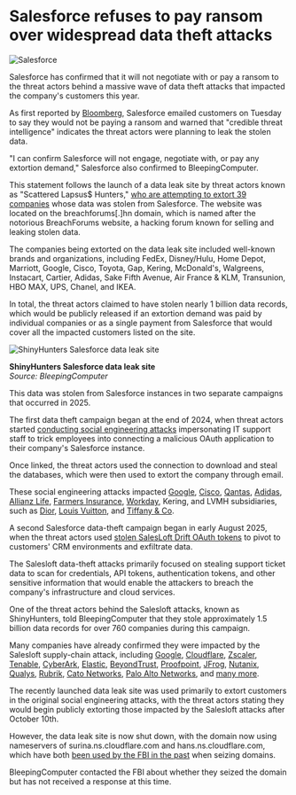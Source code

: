 # Salesforce refuses to pay ransom over widespread data theft attacks

![Salesforce](https://www.bleepstatic.com/content/hl-images/2025/10/07/salesforce-red.jpg)

Salesforce has confirmed that it will not negotiate with or pay a ransom to the threat actors behind a massive wave of data theft attacks that impacted the company's customers this year.

As first reported by [Bloomberg](https://www.bloomberg.com/news/articles/2025-10-07/salesforce-tells-clients-it-won-t-pay-hackers-for-data-extortion), Salesforce emailed customers on Tuesday to say they would not be paying a ransom and warned that "credible threat intelligence" indicates the threat actors were planning to leak the stolen data.

"I can confirm Salesforce will not engage, negotiate with, or pay any extortion demand," Salesforce also confirmed to BleepingComputer.

This statement follows the launch of a data leak site by threat actors known as "Scattered Lapsus$ Hunters," [who are attempting to extort 39 companies](https://www.bleepingcomputer.com/news/security/shinyhunters-starts-leaking-data-stolen-in-salesforce-attacks/) whose data was stolen from Salesforce. The website was located on the breachforums\[.\]hn domain, which is named after the notorious BreachForums website, a hacking forum known for selling and leaking stolen data.

The companies being extorted on the data leak site included well-known brands and organizations, including FedEx, Disney/Hulu, Home Depot, Marriott, Google, Cisco, Toyota, Gap, Kering, McDonald's, Walgreens, Instacart, Cartier, Adidas, Sake Fifth Avenue, Air France & KLM, Transunion, HBO MAX, UPS, Chanel, and IKEA.

In total, the threat actors claimed to have stolen nearly 1 billion data records, which would be publicly released if an extortion demand was paid by individual companies or as a single payment from Salesforce that would cover all the impacted customers listed on the site.

![ShinyHunters Salesforce data leak site](https://www.bleepstatic.com/images/news/u/1109292/2025/ShinyHunters_Salesforce_leaks.png)

**ShinyHunters Salesforce data leak site**  
_Source: BleepingComputer_

This data was stolen from Salesforce instances in two separate campaigns that occurred in 2025.

The first data theft campaign began at the end of 2024, when threat actors started [conducting social engineering attacks](https://www.bleepingcomputer.com/news/security/shinyhunters-behind-salesforce-data-theft-attacks-at-qantas-allianz-life-and-lvmh/) impersonating IT support staff to trick employees into connecting a malicious OAuth application to their company's Salesforce instance.

Once linked, the threat actors used the connection to download and steal the databases, which were then used to extort the company through email.

These social engineering attacks impacted [Google](http://ogle-suffers-data-breach-in-ongoing-salesforce-data-theft-attacks/), [Cisco](https://www.bleepingcomputer.com/news/security/cisco-discloses-data-breach-impacting-ciscocom-user-accounts/), [Qantas](https://www.bleepingcomputer.com/news/security/qantas-confirms-data-breach-impacts-57-million-customers/), [Adidas](https://www.bleepingcomputer.com/news/security/adidas-warns-of-data-breach-after-customer-service-provider-hack/), [Allianz Life](https://www.bleepingcomputer.com/news/security/allianz-life-confirms-data-breach-impacts-majority-of-14-million-customers/), [Farmers Insurance](https://www.bleepingcomputer.com/news/security/farmers-insurance-data-breach-impacts-11m-people-after-salesforce-attack/), [Workday](https://www.bleepingcomputer.com/news/security/hr-giant-workday-discloses-data-breach-amid-salesforce-attacks/), Kering, and LVMH subsidiaries, such as [Dior](https://www.bleepingcomputer.com/news/security/fashion-giant-dior-discloses-cyberattack-warns-of-data-breach/), [Louis Vuitton](https://www.bleepingcomputer.com/news/security/louis-vuitton-says-regional-data-breaches-tied-to-same-cyberattack/), and [Tiffany & Co](https://www.chosun.com/english/industry-en/2025/05/26/ORM5MULB7NEM7EBUFVXHVLSB4A/).

A second Salesforce data-theft campaign began in early August 2025, when the threat actors used [stolen SalesLoft Drift OAuth tokens](https://www.bleepingcomputer.com/news/security/salesloft-breached-to-steal-oauth-tokens-for-salesforce-data-theft-attacks/) to pivot to customers' CRM environments and exfiltrate data.

The Salesloft data-theft attacks primarily focused on stealing support ticket data to scan for credentials, API tokens, authentication tokens, and other sensitive information that would enable the attackers to breach the company's infrastructure and cloud services.

One of the threat actors behind the Salesloft attacks, known as ShinyHunters, told BleepingComputer that they stole approximately 1.5 billion data records for over 760 companies during this campaign.

Many companies have already confirmed they were impacted by the Salesloft supply-chain attack, including [Google](https://www.bleepingcomputer.com/news/security/google-warns-salesloft-breach-impacted-some-workspace-accounts/), [Cloudflare](https://www.bleepingcomputer.com/news/security/cloudflare-hit-by-data-breach-in-salesloft-drift-supply-chain-attack/), [Zscaler](https://www.bleepingcomputer.com/news/security/zscaler-data-breach-exposes-customer-info-after-salesloft-drift-compromise/), [Tenable](https://www.tenable.com/blog/tenable-response-to-salesforce-and-salesloft-drift-incident), [CyberArk](https://www.cyberark.com/resources/blog/salesloft-drift-incident-overview-and-cyberarks-response), [Elastic](https://www.elastic.co/blog/elastic-update-salesloft-drift-security-incident), [BeyondTrust](https://www.beyondtrust.com/trust-center/security-advisories/salesforce-salesloft-drift-security-incident), [Proofpoint](https://www.proofpoint.com/us/blog/corporate-news/salesloft-drift-supply-chain-incident-response), [JFrog](https://jfrog.com/help/r/salesforce-data-incident-identified-linked-to-third-party-salesloft-drift/salesforce-data-incident-identified-linked-to-third-party-salesloft-drift), [Nutanix](https://www.nutanix.com/blog/third-party-salesloft-drift-application-incident-response-our-impact-and-action), [Qualys](https://blog.qualys.com/misc/2025/09/06/salesloft-drift-supply-chain-incident), [Rubrik](https://www.rubrik.com/blog/company/25/salesforce-connected-third-party-drift-application-supply-chain-incident-response), [Cato Networks](https://www.catonetworks.com/blog/cato-networks-statement-on-salesforce-salesloft-drift-incident/), [Palo Alto Networks](https://www.bleepingcomputer.com/news/security/palo-alto-networks-data-breach-exposes-customer-info-support-cases/), and [many more](https://www.driftbreach.com/).

The recently launched data leak site was used primarily to extort customers in the original social engineering attacks, with the threat actors stating they would begin publicly extorting those impacted by the Salesloft attacks after October 10th.

However, the data leak site is now shut down, with the domain now using nameservers of surina.ns.cloudflare.com and hans.ns.cloudflare.com, which have both [been used by the FBI in the past](https://www.justice.gov/d9/2024-07/affidavit%5Ffor%5Ftwo%5Fdomains.pdf) when seizing domains.

BleepingComputer contacted the FBI about whether they seized the domain but has not received a response at this time.